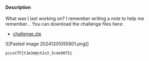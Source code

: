 #### Description

What was I last working on? I remember writing a note to help me remember... You can download the challenge files here:

- [challenge.zip](https://artifacts.picoctf.net/c_titan/67/challenge.zip)

![[Pasted image 20241201055801.png]]

```flag
picoCTF{t1m3m@ch1n3_5cde9075}
```